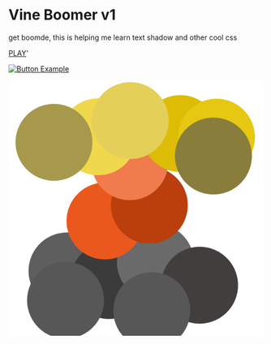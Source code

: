 # Vine Boomer v1

get boomde,
this is helping me learn text shadow and other cool css

[PLAY](/vineBOOM.html)'


[![Button Example]][/vineBOOM.html]
<!----------------------------------------------------------------------------->
[/vineBOOM.html]: # 'Well, Push Me!'
<!---------------------------------[ Buttons ]--------------------------------->
[Button Example]: https://img.shields.io/badge/Title-37a779?style=for-the-badge

![favicon](boom.png "VINEBOOMS WOHOO")
